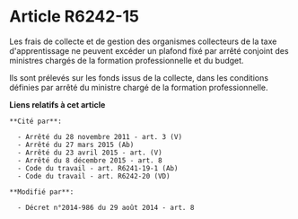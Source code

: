 # Article R6242-15

Les frais de collecte et de gestion des organismes collecteurs de la taxe d'apprentissage ne peuvent excéder un plafond fixé
par arrêté conjoint des ministres chargés de la formation professionnelle      et du budget. 

Ils sont prélevés sur les fonds issus de la collecte, dans les conditions définies par arrêté du ministre chargé de la
formation professionnelle.

**Liens relatifs à cet article**

	**Cité par**:

	  - Arrêté du 28 novembre 2011 - art. 3 (V)
	  - Arrêté du 27 mars 2015 (Ab)
	  - Arrêté du 23 avril 2015 - art. (V)
	  - Arrêté du 8 décembre 2015 - art. 8
	  - Code du travail - art. R6241-19-1 (Ab)
	  - Code du travail - art. R6242-20 (VD)

	**Modifié par**:

	  - Décret n°2014-986 du 29 août 2014 - art. 8
